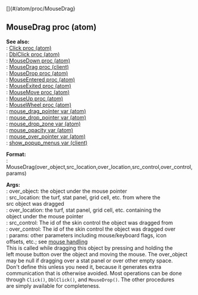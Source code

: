 []{#/atom/proc/MouseDrag}    
## MouseDrag proc (atom)    
**See also:**    
:   [Click proc (atom)](/ref/atom/proc/Click/Click.md)    
:   [DblClick proc (atom)](/ref/atom/proc/DblClick/DblClick.md)    
:   [MouseDown proc (atom)](/ref/atom/proc/MouseDown/MouseDown.md)    
:   [MouseDrag proc (client)](/ref/client/proc/MouseDrag/MouseDrag.md)    
:   [MouseDrop proc (atom)](/ref/atom/proc/MouseDrop/MouseDrop.md)    
:   [MouseEntered proc (atom)](/ref/atom/proc/MouseEntered/MouseEntered.md)    
:   [MouseExited proc (atom)](/ref/atom/proc/MouseExited/MouseExited.md)    
:   [MouseMove proc (atom)](/ref/atom/proc/MouseMove/MouseMove.md)    
:   [MouseUp proc (atom)](/ref/atom/proc/MouseUp/MouseUp.md)    
:   [MouseWheel proc (atom)](/ref/atom/proc/MouseWheel/MouseWheel.md)    
:   [mouse_drag_pointer var (atom)](/ref/atom/var/mouse_drag_pointer/mouse_drag_pointer.md)    
:   [mouse_drop_pointer var (atom)](/ref/atom/var/mouse_drop_pointer/mouse_drop_pointer.md)    
:   [mouse_drop_zone var (atom)](/ref/atom/var/mouse_drop_zone/mouse_drop_zone.md)    
:   [mouse_opacity var (atom)](/ref/atom/var/mouse_opacity/mouse_opacity.md)    
:   [mouse_over_pointer var (atom)](/ref/atom/var/mouse_over_pointer/mouse_over_pointer.md)    
:   [show_popup_menus var (client)](/ref/client/var/show_popup_menus/show_popup_menus.md)    
<!-- -->    
**Format:**    
:   MouseDrag(over_object,src_location,over_location,src_control,over_control,params)    
<!-- -->    
**Args:**    
:   over_object: the object under the mouse pointer    
:   src_location: the turf, stat panel, grid cell, etc. from where the    
    src object was dragged    
:   over_location: the turf, stat panel, grid cell, etc. containing the    
    object under the mouse pointer    
:   src_control: The id of the skin control the object was dragged from    
:   over_control: The id of the skin control the object was dragged over    
:   params: other parameters including mouse/keyboard flags, icon    
    offsets, etc.; see [mouse handling](/ref/DM/mouse/mouse.md)    
This is called while dragging this object by pressing and holding the    
left mouse button over the object and moving the mouse. The over_object    
may be null if dragging over a stat panel or over other empty space.    
Don\'t define this unless you need it, because it generates extra    
communication that is otherwise avoided. Most operations can be done    
through `Click()`, `DblClick()`, and `MouseDrop()`. The other procedures    
are simply available for completeness.  